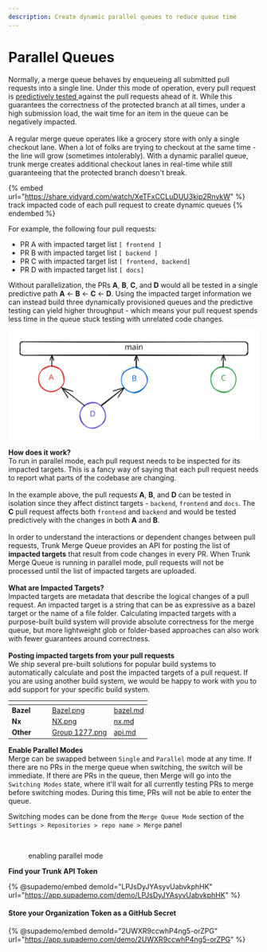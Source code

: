 ```yaml
---
description: Create dynamic parallel queues to reduce queue time
---
```


# Parallel Queues

Normally, a merge queue behaves by enqueueing all submitted pull requests into a single line. Under this mode of operation, every pull request is [predictively tested ](../predictive-testing.md)against the pull requests ahead of it. While this guarantees the correctness of the protected branch at all times, under a high submission load, the wait time for an item in the queue can be negatively impacted. \
\
A regular merge queue operates like a grocery store with only a single checkout lane. When a lot of folks are trying to checkout at the same time - the line will grow (sometimes intolerably). With a dynamic parallel queue, trunk merge creates additional checkout lanes in real-time while still guaranteeing that the protected branch doesn't break.&#x20;

{% embed url="https://share.vidyard.com/watch/XeTFxCCLuDUU3kip2RnykW" %}
track impacted code of each pull request to create dynamic queues
{% endembed %}

For example, the following four pull requests:

* PR A with impacted target list `[ frontend ]`
* PR B with impacted target list `[ backend ]`
* PR C with impacted target list `[ frontend, backend]`
* PR D with impacted target list `[ docs]`

Without parallelization, the PRs **A**, **B**, **C**, and **D** would all be tested in a single predictive path **A** <- **B** <- **C** <- **D**. Using the impacted target information we can instead build three dynamically provisioned queues and the predictive testing can yield higher throughput - which means your pull request spends less time in the queue stuck testing with unrelated code changes.

<img src="../../.gitbook/assets/file.excalidraw.svg" alt="Three Dynamic Parallel Queues" class="gitbook-drawing">

**How does it work?**\
To run in parallel mode, each pull request needs to be inspected for its impacted targets. This is a fancy way of saying that each pull request needs to report what parts of the codebase are changing.\
\
In the example above, the pull requests **A**, **B**, and **D** can be tested in isolation since they affect distinct targets - `backend`, `frontend` and `docs`. The **C** pull request affects both `frontend` and `backend` and would be tested predictively with the changes in both **A** and **B**. \
\
In order to understand the interactions or dependent changes between pull requests, Trunk Merge Queue provides an API for posting the list of **impacted targets** that result from code changes in every PR. When Trunk Merge Queue is running in parallel mode, pull requests will not be processed until the list of impacted targets are uploaded.  \
\
**What are Impacted Targets?**\
Impacted targets are metadata that describe the logical changes of a pull request. An impacted target is a string that can be as expressive as a bazel target or the name of a file folder. Calculating impacted targets with a purpose-built build system will provide absolute correctness for the merge queue, but more lightweight glob or folder-based approaches can also work with fewer guarantees around correctness. \
\
**Posting impacted targets from your pull requests**\
We ship several pre-built solutions for popular build systems to automatically calculate and post the impacted targets of a pull request. If you are using another build system, we would be happy to work with you to add support for your specific build system.&#x20;

<table data-column-title-hidden data-view="cards"><thead><tr><th></th><th data-hidden></th><th data-hidden></th><th data-hidden data-card-cover data-type="files"></th><th data-hidden data-card-target data-type="content-ref"></th></tr></thead><tbody><tr><td><strong>Bazel</strong></td><td></td><td></td><td><a href="../../.gitbook/assets/Bazel.png">Bazel.png</a></td><td><a href="bazel.md">bazel.md</a></td></tr><tr><td><strong>Nx</strong></td><td></td><td></td><td><a href="../../.gitbook/assets/NX.png">NX.png</a></td><td><a href="nx.md">nx.md</a></td></tr><tr><td><strong>Other</strong></td><td></td><td></td><td><a href="../../.gitbook/assets/Group 1277.png">Group 1277.png</a></td><td><a href="api.md">api.md</a></td></tr></tbody></table>

**Enable Parallel Modes**\
Merge can be swapped between `Single` and `Parallel` mode at any time. If there are no PRs in the merge queue when switching, the switch will be immediate. If there are PRs in the queue, then Merge will go into the `Switching Modes` state, where it'll wait for all currently testing PRs to merge before switching modes. During this time, PRs will not be able to enter the queue.

Switching modes can be done from the `Merge Queue Mode` section of the `Settings > Repositories > repo name > Merge` panel

<figure><img src="../../.gitbook/assets/enable-parallel-mode" alt=""><figcaption><p>enabling parallel mode</p></figcaption></figure>

**Find your Trunk API Token**&#x20;

{% @supademo/embed demoId="LPJsDyJYAsyvUabvkphHK" url="https://app.supademo.com/demo/LPJsDyJYAsyvUabvkphHK" %}

#### Store your Organization Token as a GitHub Secret

{% @supademo/embed demoId="2UWXR9ccwhP4ng5-orZPG" url="https://app.supademo.com/demo/2UWXR9ccwhP4ng5-orZPG" %}
